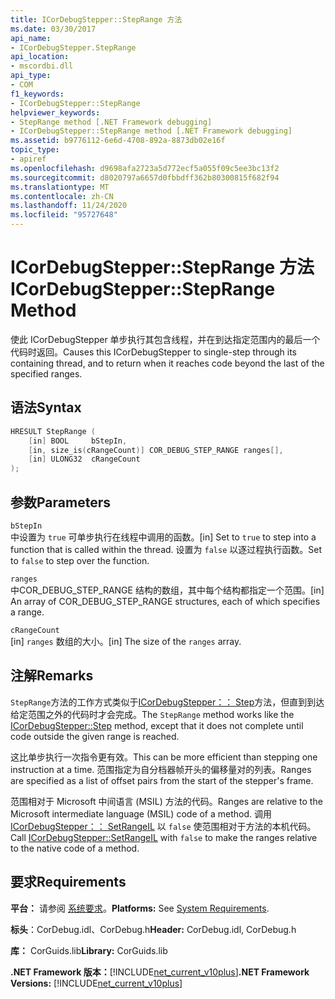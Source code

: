 ```yaml
---
title: ICorDebugStepper::StepRange 方法
ms.date: 03/30/2017
api_name:
- ICorDebugStepper.StepRange
api_location:
- mscordbi.dll
api_type:
- COM
f1_keywords:
- ICorDebugStepper::StepRange
helpviewer_keywords:
- StepRange method [.NET Framework debugging]
- ICorDebugStepper::StepRange method [.NET Framework debugging]
ms.assetid: b9776112-6e6d-4708-892a-8873db02e16f
topic_type:
- apiref
ms.openlocfilehash: d9698afa2723a5d772ecf5a055f09c5ee3bc13f2
ms.sourcegitcommit: d8020797a6657d0fbbdff362b80300815f682f94
ms.translationtype: MT
ms.contentlocale: zh-CN
ms.lasthandoff: 11/24/2020
ms.locfileid: "95727648"
---
```

# <a name="icordebugsteppersteprange-method"></a><span data-ttu-id="af50e-102">ICorDebugStepper::StepRange 方法</span><span class="sxs-lookup"><span data-stu-id="af50e-102">ICorDebugStepper::StepRange Method</span></span>

<span data-ttu-id="af50e-103">使此 ICorDebugStepper 单步执行其包含线程，并在到达指定范围内的最后一个代码时返回。</span><span class="sxs-lookup"><span data-stu-id="af50e-103">Causes this ICorDebugStepper to single-step through its containing thread, and to return when it reaches code beyond the last of the specified ranges.</span></span>  
  
## <a name="syntax"></a><span data-ttu-id="af50e-104">语法</span><span class="sxs-lookup"><span data-stu-id="af50e-104">Syntax</span></span>  
  
```cpp  
HRESULT StepRange (  
    [in] BOOL     bStepIn,  
    [in, size_is(cRangeCount)] COR_DEBUG_STEP_RANGE ranges[],  
    [in] ULONG32  cRangeCount  
);  
```  
  
## <a name="parameters"></a><span data-ttu-id="af50e-105">参数</span><span class="sxs-lookup"><span data-stu-id="af50e-105">Parameters</span></span>  

 `bStepIn`  
 <span data-ttu-id="af50e-106">中设置为 `true` 可单步执行在线程中调用的函数。</span><span class="sxs-lookup"><span data-stu-id="af50e-106">[in] Set to `true` to step into a function that is called within the thread.</span></span> <span data-ttu-id="af50e-107">设置为 `false` 以逐过程执行函数。</span><span class="sxs-lookup"><span data-stu-id="af50e-107">Set to `false` to step over the function.</span></span>  
  
 `ranges`  
 <span data-ttu-id="af50e-108">中COR_DEBUG_STEP_RANGE 结构的数组，其中每个结构都指定一个范围。</span><span class="sxs-lookup"><span data-stu-id="af50e-108">[in] An array of COR_DEBUG_STEP_RANGE structures, each of which specifies a range.</span></span>  
  
 `cRangeCount`  
 <span data-ttu-id="af50e-109">[in] `ranges` 数组的大小。</span><span class="sxs-lookup"><span data-stu-id="af50e-109">[in] The size of the `ranges` array.</span></span>  
  
## <a name="remarks"></a><span data-ttu-id="af50e-110">注解</span><span class="sxs-lookup"><span data-stu-id="af50e-110">Remarks</span></span>  

 <span data-ttu-id="af50e-111">`StepRange`方法的工作方式类似于[ICorDebugStepper：： Step](icordebugstepper-step-method.md)方法，但直到到达给定范围之外的代码时才会完成。</span><span class="sxs-lookup"><span data-stu-id="af50e-111">The `StepRange` method works like the [ICorDebugStepper::Step](icordebugstepper-step-method.md) method, except that it does not complete until code outside the given range is reached.</span></span>  
  
 <span data-ttu-id="af50e-112">这比单步执行一次指令更有效。</span><span class="sxs-lookup"><span data-stu-id="af50e-112">This can be more efficient than stepping one instruction at a time.</span></span> <span data-ttu-id="af50e-113">范围指定为自分档器帧开头的偏移量对的列表。</span><span class="sxs-lookup"><span data-stu-id="af50e-113">Ranges are specified as a list of offset pairs from the start of the stepper's frame.</span></span>  
  
 <span data-ttu-id="af50e-114">范围相对于 Microsoft 中间语言 (MSIL) 方法的代码。</span><span class="sxs-lookup"><span data-stu-id="af50e-114">Ranges are relative to the Microsoft intermediate language (MSIL) code of a method.</span></span> <span data-ttu-id="af50e-115">调用 [ICorDebugStepper：： SetRangeIL](icordebugstepper-setrangeil-method.md) 以 `false` 使范围相对于方法的本机代码。</span><span class="sxs-lookup"><span data-stu-id="af50e-115">Call [ICorDebugStepper::SetRangeIL](icordebugstepper-setrangeil-method.md) with `false` to make the ranges relative to the native code of a method.</span></span>  
  
## <a name="requirements"></a><span data-ttu-id="af50e-116">要求</span><span class="sxs-lookup"><span data-stu-id="af50e-116">Requirements</span></span>  

 <span data-ttu-id="af50e-117">**平台：** 请参阅 [系统要求](../../get-started/system-requirements.md)。</span><span class="sxs-lookup"><span data-stu-id="af50e-117">**Platforms:** See [System Requirements](../../get-started/system-requirements.md).</span></span>  
  
 <span data-ttu-id="af50e-118">**标头**：CorDebug.idl、CorDebug.h</span><span class="sxs-lookup"><span data-stu-id="af50e-118">**Header:** CorDebug.idl, CorDebug.h</span></span>  
  
 <span data-ttu-id="af50e-119">**库：** CorGuids.lib</span><span class="sxs-lookup"><span data-stu-id="af50e-119">**Library:** CorGuids.lib</span></span>  
  
 <span data-ttu-id="af50e-120">**.NET Framework 版本：**[!INCLUDE[net_current_v10plus](../../../../includes/net-current-v10plus-md.md)]</span><span class="sxs-lookup"><span data-stu-id="af50e-120">**.NET Framework Versions:** [!INCLUDE[net_current_v10plus](../../../../includes/net-current-v10plus-md.md)]</span></span>

